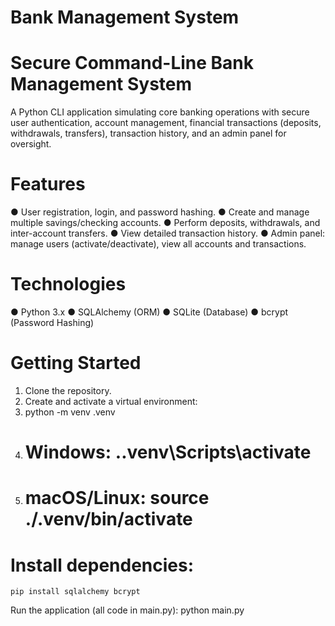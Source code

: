 # Bank Management System

# Secure Command-Line Bank Management System
A Python CLI application simulating core banking operations with secure user authentication, account management, financial transactions (deposits, withdrawals, transfers), transaction history, and an admin panel for oversight.

# Features
●	User registration, login, and password hashing.
●	Create and manage multiple savings/checking accounts.
●	Perform deposits, withdrawals, and inter-account transfers.
●	View detailed transaction history.
●	Admin panel: manage users (activate/deactivate), view all accounts and transactions.

# Technologies
●	Python 3.x
●	SQLAlchemy (ORM)
●	SQLite (Database)
●	bcrypt (Password Hashing)

# Getting Started
1.	Clone the repository.
2.	Create and activate a virtual environment:
3.	python -m venv .venv
4.	# Windows: .\.venv\Scripts\activate
5.	# macOS/Linux: source ./.venv/bin/activate

# Install dependencies:
	pip install sqlalchemy bcrypt
  Run the application (all code in main.py):
  python main.py

